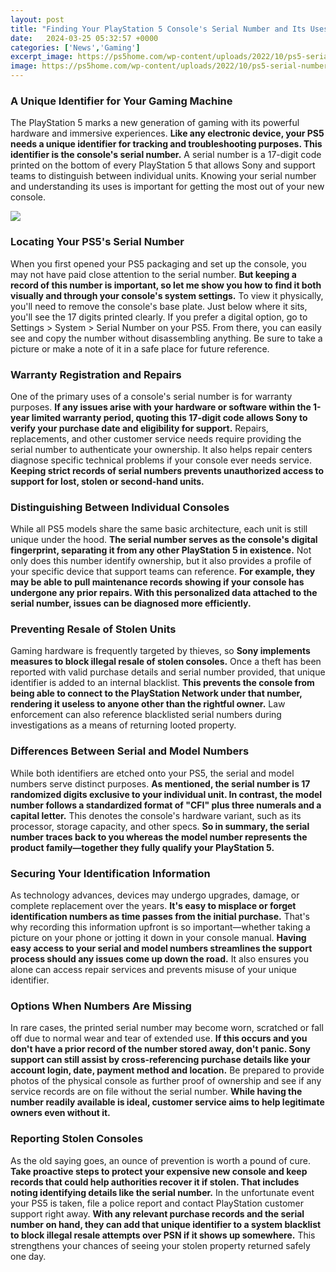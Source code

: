 ```yaml
---
layout: post
title: "Finding Your PlayStation 5 Console's Serial Number and Its Uses"
date:   2024-03-25 05:32:57 +0000
categories: ['News','Gaming']
excerpt_image: https://ps5home.com/wp-content/uploads/2022/10/ps5-serial-number-scaled.jpg
image: https://ps5home.com/wp-content/uploads/2022/10/ps5-serial-number-scaled.jpg
---
```


### A Unique Identifier for Your Gaming Machine
The PlayStation 5 marks a new generation of gaming with its powerful hardware and immersive experiences. **Like any electronic device, your PS5 needs a unique identifier for tracking and troubleshooting purposes. This identifier is the console's serial number.** A serial number is a 17-digit code printed on the bottom of every PlayStation 5 that allows Sony and support teams to distinguish between individual units. Knowing your serial number and understanding its uses is important for getting the most out of your new console.

![](https://ps5home.com/wp-content/uploads/2022/10/ps5-serial-number-scaled.jpg)
### Locating Your PS5's Serial Number 
When you first opened your PS5 packaging and set up the console, you may not have paid close attention to the serial number. **But keeping a record of this number is important, so let me show you how to find it both visually and through your console's system settings.** To view it physically, you'll need to remove the console's base plate. Just below where it sits, you'll see the 17 digits printed clearly. If you prefer a digital option, go to Settings > System > Serial Number on your PS5. From there, you can easily see and copy the number without disassembling anything. Be sure to take a picture or make a note of it in a safe place for future reference.
### Warranty Registration and Repairs
One of the primary uses of a console's serial number is for warranty purposes. **If any issues arise with your hardware or software within the 1-year limited warranty period, quoting this 17-digit code allows Sony to verify your purchase date and eligibility for support.** Repairs, replacements, and other customer service needs require providing the serial number to authenticate your ownership. It also helps repair centers diagnose specific technical problems if your console ever needs service. **Keeping strict records of serial numbers prevents unauthorized access to support for lost, stolen or second-hand units.**
### Distinguishing Between Individual Consoles
While all PS5 models share the same basic architecture, each unit is still unique under the hood. **The serial number serves as the console's digital fingerprint, separating it from any other PlayStation 5 in existence.** Not only does this number identify ownership, but it also provides a profile of your specific device that support teams can reference. **For example, they may be able to pull maintenance records showing if your console has undergone any prior repairs. With this personalized data attached to the serial number, issues can be diagnosed more efficiently.**
### Preventing Resale of Stolen Units  
Gaming hardware is frequently targeted by thieves, so **Sony implements measures to block illegal resale of stolen consoles.** Once a theft has been reported with valid purchase details and serial number provided, that unique identifier is added to an internal blacklist. **This prevents the console from being able to connect to the PlayStation Network under that number, rendering it useless to anyone other than the rightful owner.** Law enforcement can also reference blacklisted serial numbers during investigations as a means of returning looted property.
### Differences Between Serial and Model Numbers
While both identifiers are etched onto your PS5, the serial and model numbers serve distinct purposes. **As mentioned, the serial number is 17 randomized digits exclusive to your individual unit. In contrast, the model number follows a standardized format of "CFI" plus three numerals and a capital letter.** This denotes the console's hardware variant, such as its processor, storage capacity, and other specs. **So in summary, the serial number traces back to you whereas the model number represents the product family—together they fully qualify your PlayStation 5.**
### Securing Your Identification Information
As technology advances, devices may undergo upgrades, damage, or complete replacement over the years. **It's easy to misplace or forget identification numbers as time passes from the initial purchase.** That's why recording this information upfront is so important—whether taking a picture on your phone or jotting it down in your console manual. **Having easy access to your serial and model numbers streamlines the support process should any issues come up down the road.** It also ensures you alone can access repair services and prevents misuse of your unique identifier.
### Options When Numbers Are Missing
In rare cases, the printed serial number may become worn, scratched or fall off due to normal wear and tear of extended use. **If this occurs and you don't have a prior record of the number stored away, don't panic. Sony support can still assist by cross-referencing purchase details like your account login, date, payment method and location.** Be prepared to provide photos of the physical console as further proof of ownership and see if any service records are on file without the serial number. **While having the number readily available is ideal, customer service aims to help legitimate owners even without it.**
### Reporting Stolen Consoles
As the old saying goes, an ounce of prevention is worth a pound of cure. **Take proactive steps to protect your expensive new console and keep records that could help authorities recover it if stolen. That includes noting identifying details like the serial number.** In the unfortunate event your PS5 is taken, file a police report and contact PlayStation customer support right away. **With any relevant purchase records and the serial number on hand, they can add that unique identifier to a system blacklist to block illegal resale attempts over PSN if it shows up somewhere.** This strengthens your chances of seeing your stolen property returned safely one day.